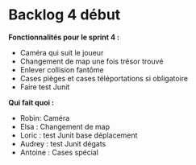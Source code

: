 # Backlog 4 début

**Fonctionnalités pour le sprint 4 :**

- Caméra qui suit le joueur
- Changement de map une fois trésor trouvé
- Enlever collision fantôme
- Cases pièges et cases téléportations si obligatoire
- Faire test Junit

**Qui fait quoi :**

- Robin: Caméra
- Elsa : Changement de map
- Loric : test Junit base déplacement
- Audrey : test Junit dégats
- Antoine : Cases spécial
